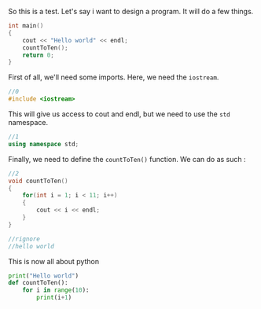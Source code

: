 So this is a test. Let's say i want to design a program. 
It will do a few things. 
```cpp
int main()
{
    cout << "Hello world" << endl;
    countToTen();
    return 0;
}
```

First of all, we'll need some imports. Here, we need the `iostream`. 
```cpp
//0
#include <iostream>
```
This will give us access to cout and endl, but we need to use the `std` namespace.
```cpp 
//1
using namespace std;
```

Finally, we need to define the `countToTen()` function. 
We can do as such :
```cpp
//2 
void countToTen()
{
    for(int i = 1; i < 11; i++)
    {
        cout << i << endl;
    }
}
```

```cpp 
//rignore 
//hello world
```
This is now all about python 
```python
print("Hello world")
def countToTen():
    for i in range(10):
        print(i+1)

```
